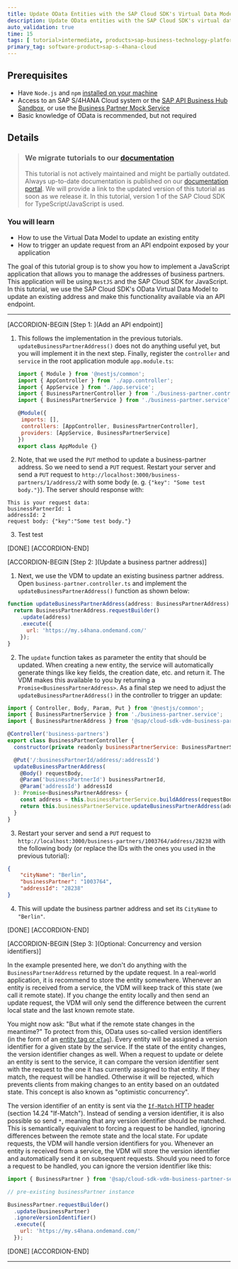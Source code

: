 ```yaml
---
title: Update OData Entities with the SAP Cloud SDK's Virtual Data Model Test Green upd
description: Update OData entities with the SAP Cloud SDK's virtual data model to build an address manager application.
auto_validation: true
time: 15
tags: [ tutorial>intermediate, products>sap-business-technology-platform, topic>javascript, topic>odata]
primary_tag: software-product>sap-s-4hana-cloud
---
```


## Prerequisites
 - Have `Node.js` and `npm` [installed on your machine](s4sdkjs-prerequisites)
 - Access to an SAP S/4HANA Cloud system or the [SAP API Business Hub Sandbox](https://api.sap.com/getting-started), or use the [Business Partner Mock Service](https://sap.github.io/cloud-s4-sdk-book/pages/mock-odata.html)
 - Basic knowledge of OData is recommended, but not required

## Details

> ### We migrate tutorials to our [documentation](https://sap.github.io/cloud-sdk/)
> This tutorial is not actively maintained and might be partially outdated.
> Always up-to-date documentation is published on our [documentation portal](https://sap.github.io/cloud-sdk/).
> We will provide a link to the updated version of this tutorial as soon as we release it.
> In this tutorial, version 1 of the SAP Cloud SDK for TypeScript/JavaScript is used.

### You will learn
  - How to use the Virtual Data Model to update an existing entity
  - How to trigger an update request from an API endpoint exposed by your application

The goal of this tutorial group is to show you how to implement a JavaScript application that allows you to manage the addresses of business partners. This application will be using `NestJS` and the SAP Cloud SDK for JavaScript. In this tutorial, we use the SAP Cloud SDK's OData Virtual Data Model to update an existing address and make this functionality available via an API endpoint.

---

[ACCORDION-BEGIN [Step 1: ](Add an API endpoint)]

1. This follows the implementation in the previous tutorials. `updateBusinessPartnerAddress()` does not do anything useful yet, but you will implement it in the next step. Finally, register the `controller` and `service` in the root application module `app.module.ts`:

	```JavaScript / TypeScript
	import { Module } from '@nestjs/common';
	import { AppController } from './app.controller';
	import { AppService } from './app.service';
	import { BusinessPartnerController } from './business-partner.controller';
	import { BusinessPartnerService } from './business-partner.service';

	@Module({
	 imports: [],
	 controllers: [AppController, BusinessPartnerController],
	 providers: [AppService, BusinessPartnerService]
	})
	export class AppModule {}
	```

2. Note, that we used the `PUT` method to update a business-partner address. So we need to send a `PUT` request. Restart your server and send a `PUT` request to `http://localhost:3000/business-partners/1/address/2` with some body (e. g. `{"key": "Some test body."}`). The server should response with:


```
This is your request data:
businessPartnerId: 1
addressId: 2
request body: {"key":"Some test body."}
```

3. Test test

[DONE]
[ACCORDION-END]

[ACCORDION-BEGIN [Step 2: ](Update a business partner address)]

1. Next, we use the VDM to update an existing business partner address. Open `business-partner.controller.ts` and implement the `updateBusinessPartnerAddress()` function as shown below:

```JavaScript / TypeScript
function updateBusinessPartnerAddress(address: BusinessPartnerAddress): Promise<BusinessPartnerAddress> {
  return BusinessPartnerAddress.requestBuilder()
    .update(address)
    .execute({
      url: 'https://my.s4hana.ondemand.com/'
    });
}
```

2. The `update` function takes as parameter the entity that should be updated. When creating a new entity, the service will automatically generate things like key fields, the creation date, etc. and return it. The VDM makes this available to you by returning a `Promise<BusinessPartnerAddress>`. As a final step we need to adjust the `updateBusinessPartnerAddress()` in the controller to trigger an update:

```JavaScript / TypeScript
import { Controller, Body, Param, Put } from '@nestjs/common';
import { BusinessPartnerService } from './business-partner.service';
import { BusinessPartnerAddress } from '@sap/cloud-sdk-vdm-business-partner-service';

@Controller('business-partners')
export class BusinessPartnerController {
  constructor(private readonly businessPartnerService: BusinessPartnerService) {}

  @Put('/:businessPartnerId/address/:addressId')
  updateBusinessPartnerAddress(
    @Body() requestBody,
    @Param('businessPartnerId') businessPartnerId,
    @Param('addressId') addressId
  ): Promise<BusinessPartnerAddress> {
    const address = this.businessPartnerService.buildAddress(requestBody, businessPartnerId, addressId);
    return this.businessPartnerService.updateBusinessPartnerAddress(address);
  }
}
```

3. Restart your server and send a `PUT` request to `http://localhost:3000/business-partners/1003764/address/28238` with the following body (or replace the IDs with the ones you used in the previous tutorial):

```JSON
{
    "cityName": "Berlin",
    "businessPartner": "1003764",
    "addressId": "28238"
}
```

4. This will update the business partner address and set its `CityName` to `"Berlin"`.

[DONE]
[ACCORDION-END]

[ACCORDION-BEGIN [Step 3: ](Optional: Concurrency and version identifiers)]

In the example presented here, we don't do anything with the `BusinessPartnerAddress` returned by the update request. In a real-world application, it is recommend to store the entity somewhere. Whenever an entity is received from a service, the VDM will keep track of this state (we call it remote state). If you change the entity locally and then send an update request, the VDM will only send the difference between the current local state and the last known remote state.

You might now ask: "But what if the remote state changes in the meantime?"
To protect from this, OData uses so-called version identifiers (in the form of an [entity tag or `eTag`](https://en.wikipedia.org/wiki/HTTP_ETag))\. Every entity will be assigned a version identifier for a given state by the service\. If the state of the entity changes, the version identifier changes as well\. When a request to update or delete an entity is sent to the service, it can compare the version identifier sent with the request to the one it has currently assigned to that entity\. If they match, the request will be handled. Otherwise it will be rejected, which prevents clients from making changes to an entity based on an outdated state\. This concept is also known as "optimistic concurrency".

The version identifier of an entity is sent via the [`If-Match` HTTP header](http://www.rfc-editor.org/rfc/rfc2616.txt) (section 14.24 "If-Match")\. Instead of sending a version identifier, it is also possible so send `*`, meaning that any version identifier should be matched\. This is semantically equivalent to forcing a request to be handled, ignoring differences between the remote state and the local state\.
For update requests, the VDM will handle version identifiers for you\. Whenever an entity is received from a service, the VDM will store the version identifier and automatically send it on subsequent requests\. Should you need to force a request to be handled, you can ignore the version identifier like this:

```JavaScript / TypeScript
import { BusinessPartner } from '@sap/cloud-sdk-vdm-business-partner-service';

// pre-existing businessPartner instance

BusinessPartner.requestBuilder()
  .update(businessPartner)
  .ignoreVersionIdentifier()
  .execute({
    url: 'https://my.s4hana.ondemand.com/'
  });
```

[DONE]
[ACCORDION-END]

---

